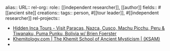 alias::
URL::
rel-org::
role:: [[independent researcher]], [[author]] 
fields:: #[[ancient site]] 
creations:: 
tags:: person, #[[tour leader]], #[[independent researcher]] 
rel-projects::


- [Hidden Inca Tours - Visit Paracas, Nazca, Cusco, Machu Picchu, Peru & Tiwanaku, Puma Punku, Bolivia w/ Brien Foerster](https://hiddenincatours.com/)
- [Khemitology.com | The Khemit School of Ancient Mysticism | {KSAM}](https://www.khemitology.com/)
-